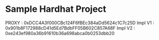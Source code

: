 # Sample Hardhat Project
PROXY : 0xDCC4A3f000CBc124F6fBEc384aDd5624c1C7c25D
Impl V1 : 0x901b8F172988cD41d5Ed7BdbFF05B602C857A68F
Impl V2 : 0xe243ef980a36b91610b36a698abca0b0253dbb20
